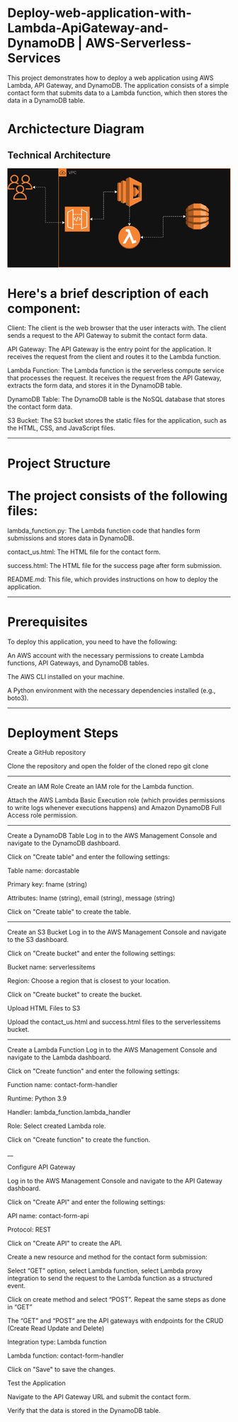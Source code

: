 # Deploy-web-application-with-Lambda-ApiGateway-and-DynamoDB | AWS-Serverless-Services

This project demonstrates how to deploy a web application using AWS Lambda, API Gateway, and DynamoDB. The application consists of a simple contact form that submits data to a Lambda function, which then stores the data in a DynamoDB table.

# Archictecture Diagram
## **Technical Architecture**
![Architectural Diagram](https://github.com/Lugardesosa/Deploy-web-application-with-Lambda-ApiGateway-and-DynamoDB-AWS-Serverless-Services/blob/main/DEPLOY~1.PNG)

# Here's a brief description of each component:

Client: The client is the web browser that the user interacts with. The client sends a request to the API Gateway to submit the contact form data.

API Gateway: The API Gateway is the entry point for the application. It receives the request from the client and routes it to the Lambda function.

Lambda Function: The Lambda function is the serverless compute service that processes the request. It receives the request from the API Gateway, extracts the form data, and stores it in the DynamoDB table.

DynamoDB Table: The DynamoDB table is the NoSQL database that stores the contact form data.

S3 Bucket: The S3 bucket stores the static files for the application, such as the HTML, CSS, and JavaScript files.

---

# Project Structure
# The project consists of the following files:

lambda_function.py: The Lambda function code that handles form submissions and stores data in DynamoDB.

contact_us.html: The HTML file for the contact form.

success.html: The HTML file for the success page after form submission.

README.md: This file, which provides instructions on how to deploy the application.

---

# Prerequisites
To deploy this application, you need to have the following:

An AWS account with the necessary permissions to create Lambda functions, API Gateways, and DynamoDB tables.

The AWS CLI installed on your machine.

A Python environment with the necessary dependencies installed (e.g., boto3).

---

# Deployment Steps

Create a GitHub repository

Clone the repository and open the folder of the cloned repo
git clone 

---

Create an IAM Role
Create an IAM role for the Lambda function.

Attach the AWS Lambda Basic Execution role (which provides permissions to write logs whenever executions happens) and Amazon DynamoDB Full Access role permission.

---

Create a DynamoDB Table
Log in to the AWS Management Console and navigate to the DynamoDB dashboard.

Click on "Create table" and enter the following settings:

Table name: dorcastable

Primary key: fname (string)

Attributes: lname (string), email (string), message (string)

Click on "Create table" to create the table.

---

Create an S3 Bucket
Log in to the AWS Management Console and navigate to the S3 dashboard.

Click on "Create bucket" and enter the following settings:

Bucket name: serverlessitems

Region: Choose a region that is closest to your location.

Click on "Create bucket" to create the bucket.

Upload HTML Files to S3

Upload the contact_us.html and success.html files to the serverlessitems bucket.

---

Create a Lambda Function
Log in to the AWS Management Console and navigate to the Lambda dashboard.

Click on "Create function" and enter the following settings:

Function name: contact-form-handler

Runtime: Python 3.9

Handler: lambda_function.lambda_handler

Role: Select created Lambda role.

Click on "Create function" to create the function.

__

Configure API Gateway

Log in to the AWS Management Console and navigate to the API Gateway dashboard.

Click on "Create API" and enter the following settings:

API name: contact-form-api

Protocol: REST

Click on "Create API" to create the API.

Create a new resource and method for the contact form submission:

Select “GET” option, select Lambda function, select Lambda proxy integration to send the request to the Lambda function as a structured event.

Click on create method and select “POST”. Repeat the same steps as done in “GET”

The “GET” and “POST” are the API gateways with endpoints for the CRUD (Create Read Update and Delete)

Integration type: Lambda function

Lambda function: contact-form-handler

Click on "Save" to save the changes.

Test the Application

Navigate to the API Gateway URL and submit the contact form.

Verify that the data is stored in the DynamoDB table.
